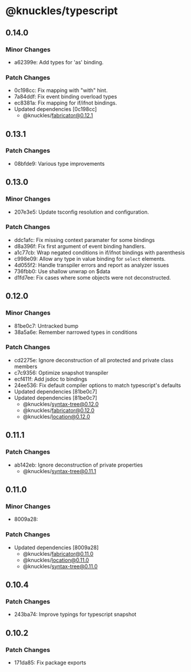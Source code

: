 # @knuckles/typescript

## 0.14.0

### Minor Changes

- a62399e: Add types for 'as' binding.

### Patch Changes

- 0c198cc: Fix mapping with "with" hint.
- 7a84ddf: Fix event binding overload types
- ec8381a: Fix mapping for if/ifnot bindings.
- Updated dependencies [0c198cc]
  - @knuckles/fabricator@0.12.1

## 0.13.1

### Patch Changes

- 08bfde9: Various type improvements

## 0.13.0

### Minor Changes

- 207e3e5: Update tsconfig resolution and configuration.

### Patch Changes

- ddc1afc: Fix missing context paramater for some bindings
- d8a396f: Fix first argument of event binding handlers.
- a1c77cb: Wrap negated conditions in if/ifnot bindings with parenthesis
- c998e09: Allow any type in value binding for `select` elements.
- 4d055f2: Handle transpiler errors and report as analyzer issues
- 736fbb0: Use shallow unwrap on $data
- d1fd7ee: Fix cases where some objects were not deconstructed.

## 0.12.0

### Minor Changes

- 81be0c7: Untracked bump
- 38a5a6e: Remember narrowed types in conditions

### Patch Changes

- cd2275e: Ignore deconstruction of all protected and private class members
- c7c9356: Optimize snapshot transpiler
- ecf411f: Add jsdoc to bindings
- 24ee536: Fix default compiler options to match typescript's defaults
- Updated dependencies [81be0c7]
- Updated dependencies [81be0c7]
  - @knuckles/syntax-tree@0.12.0
  - @knuckles/fabricator@0.12.0
  - @knuckles/location@0.12.0

## 0.11.1

### Patch Changes

- ab142eb: Ignore deconstruction of private properties
  - @knuckles/syntax-tree@0.11.1

## 0.11.0

### Minor Changes

- 8009a28:

### Patch Changes

- Updated dependencies [8009a28]
  - @knuckles/fabricator@0.11.0
  - @knuckles/location@0.11.0
  - @knuckles/syntax-tree@0.11.0

## 0.10.4

### Patch Changes

- 243ba74: Improve typings for typescript snapshot

## 0.10.2

### Patch Changes

- 171da85: Fix package exports
